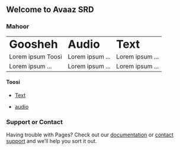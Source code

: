 ## Welcome to Avaaz SRD

### Mahoor
<table border="0">
 <tr>
    <td><b style="font-size:30px">Goosheh</b></td>
    <td><b style="font-size:30px">Audio</b></td>
    <td><b style="font-size:30px">Text</b></td>
 </tr>
 <tr>
    <td>Lorem ipsum Toosi</td>
    <td>Lorem ipsum ...</td>
    <td>Lorem ipsum ...</td>
 </tr>
 <tr>
    <td>Lorem ipsum ...</td>
    <td>Lorem ipsum ...</td>
    <td>Lorem ipsum ...</td>  
 </tr> 
</table>

#### Toosi

- [Text](https://github.com/sarasrd/avaaz/files/7654132/mahoor_toosi.pdf)

- [audio](https://user-images.githubusercontent.com/95536232/144714293-17d5335d-b698-4448-af71-f7701cf51c0b.mp4)



### Support or Contact

Having trouble with Pages? Check out our [documentation](https://docs.github.com/categories/github-pages-basics/) or [contact support](https://support.github.com/contact) and we’ll help you sort it out.
